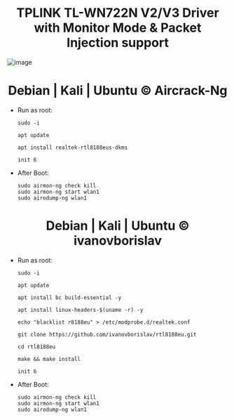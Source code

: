 # <h1 align="center"> TPLINK TL-WN722N V2/V3 Driver with Monitor Mode & Packet Injection support </h1>

![image](https://github.com/xiv3r/TP-Link-TLWN722N-V2-V3-RTL8188EUS/assets/117867334/debb6ab4-9b9b-46e9-9632-27530d4c7c3b)


# <h1 align="center"> Debian | Kali | Ubuntu © Aircrack-Ng </h1>


- Run as root:
  
      sudo -i
   
      apt update
    
      apt install realtek-rtl8188eus-dkms
   
      init 6

- After Boot:

      sudo airmon-ng check kill
      sudo airmon-ng start wlan1
      sudo airodump-ng wlan1
    




#  <h1 align="center">  Debian | Kali | Ubuntu © ivanovborislav </h1>


- Run as root:

      sudo -i

      apt update

      apt install bc build-essential -y
    
      apt install linux-headers-$(uname -r) -y
     
      echo "blacklist r8188eu" > /etc/modprobe.d/realtek.conf

      git clone https://github.com/ivanovborislav/rtl8188eu.git

      cd rtl8188eu

      make && make install

      init 6
 
- After Boot:

      sudo airmon-ng check kill
      sudo airmon-ng start wlan1
      sudo airodump-ng wlan1
